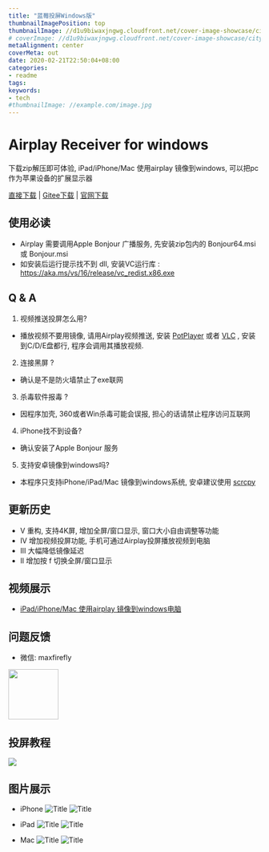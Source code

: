 ```yaml
---
title: "蓝莓投屏Windows版"
thumbnailImagePosition: top
thumbnailImage: //d1u9biwaxjngwg.cloudfront.net/cover-image-showcase/city-750.jpg
# coverImage: //d1u9biwaxjngwg.cloudfront.net/cover-image-showcase/city.jpg
metaAlignment: center
coverMeta: out
date: 2020-02-21T22:50:04+08:00
categories:
- readme
tags:
keywords:
- tech
#thumbnailImage: //example.com/image.jpg
---
```


<!--more-->
 # Airplay Receiver for windows
下载zip解压即可体验, iPad/iPhone/Mac 使用airplay 镜像到windows, 可以把pc 作为苹果设备的扩展显示器

[直接下载](http://bluberry-10050152.file.myqcloud.com/win-airplay.zip) | [Gitee下载](https://gitee.com/halo-x/Airplay-SDK/tree/master/windows-receiver)  | [官网下载](http://deeprd.com/) 

## 使用必读
- Airplay 需要调用Apple Bonjour 广播服务, 先安装zip包内的 Bonjour64.msi 或 Bonjour.msi 
- 如安装后运行提示找不到 dll, 安装VC运行库 : https://aka.ms/vs/16/release/vc_redist.x86.exe


## Q & A
1. 视频推送投屏怎么用?
- 播放视频不要用镜像, 请用Airplay视频推送, 安装 [PotPlayer](https://daumpotplayer.com/download/) 或者 [VLC](https://www.videolan.org/vlc/) , 安装到C/D/E盘都行, 程序会调用其播放视频.   
2. 连接黑屏 ?  
- 确认是不是防火墙禁止了exe联网
3. 杀毒软件报毒 ?
- 因程序加壳, 360或者Win杀毒可能会误报, 担心的话请禁止程序访问互联网
4. iPhone找不到设备?
- 确认安装了Apple Bonjour 服务
5. 支持安卓镜像到windows吗?
- 本程序只支持iPhone/iPad/Mac 镜像到windows系统, 安卓建议使用 [scrcpy](https://github.com/Genymobile/scrcpy)
 

## 更新历史
- V 重构, 支持4K屏, 增加全屏/窗口显示, 窗口大小自由调整等功能
- IV 增加视频投屏功能, 手机可通过Airplay投屏播放视频到电脑
- III 大幅降低镜像延迟
- II 增加按 f 切换全屏/窗口显示

## 视频展示
- [iPad/iPhone/Mac 使用airplay 镜像到windows电脑](https://www.bilibili.com/video/av90577703)

## 问题反馈
- 微信: maxfirefly
<img src="/img/qrcode.png?raw=true" width="100" height="100">

## 投屏教程
![ ](/img/cast.jpg?raw=true "Title")

## 图片展示
- iPhone
![](/img/win3.png?raw=true "Title") 
![](/img/win2.png?raw=true "Title") 

- iPad
![](/img/win1.png?raw=true "Title") 
![](/img/win5.png?raw=true "Title") 

- Mac
![](/img/win4.png?raw=true "Title") 
![](/img/win2.jpg?raw=true "Title") 

